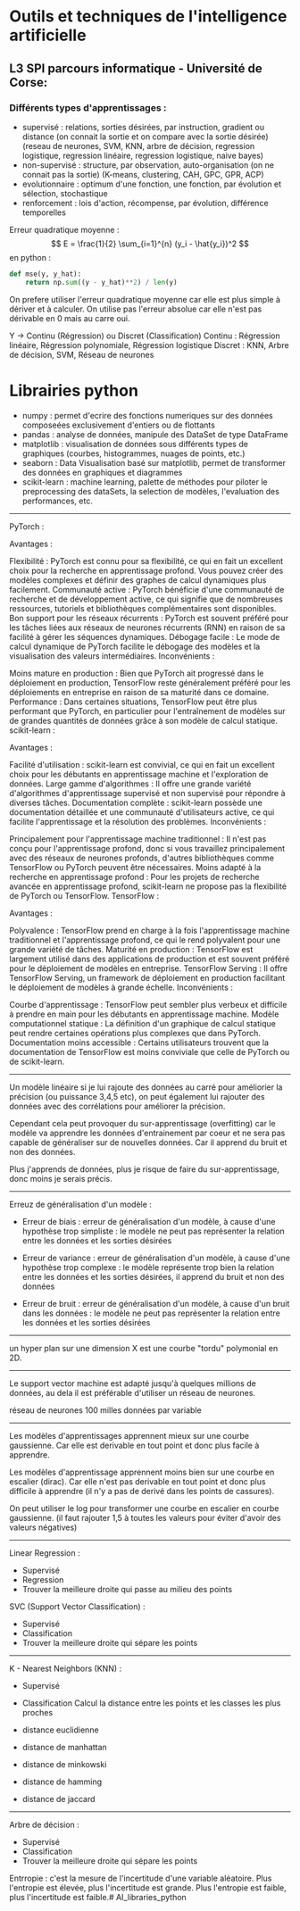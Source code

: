 # Outils et techniques de l'intelligence artificielle
## L3 SPI parcours informatique - Université de Corse: 

### Différents types d'apprentissages : 
- supervisé : relations, sorties désirées, par instruction, gradient ou distance (on connait la sortie et on compare avec la sortie désirée) (reseau de neurones, SVM, KNN, arbre de décision, regression logistique, regression linéaire, regression logistique, naive bayes)
- non-supervisé : structure, par observation, auto-organisation (on ne connait pas la sortie) (K-means, clustering, CAH, GPC, GPR, ACP)
- evolutionnaire : optimum d'une fonction, une fonction, par évolution et sélection, stochastique
- renforcement : lois d'action, récompense, par évolution, différence temporelles 



Erreur quadratique moyenne :
$$
E = \frac{1}{2} \sum_{i=1}^{n} (y_i - \hat{y_i})^2
$$
en python :
```python
def mse(y, y_hat):
    return np.sum((y - y_hat)**2) / len(y)
```
On prefere utiliser l'erreur quadratique moyenne car elle est plus simple à dériver et à calculer.
On utilise pas l'erreur absolue car elle n'est pas dérivable en 0 mais au carre oui.


Y -> Continu (Régression) ou Discret (Classification)
Continu : Régression linéaire, Régression polynomiale, Régression logistique
Discret : KNN, Arbre de décision, SVM, Réseau de neurones

# Librairies python
- numpy : permet d'ecrire des fonctions numeriques sur des données composeées exclusivement d'entiers ou de flottants
- pandas : analyse de données, manipule des DataSet de type DataFrame
- matplotlib : visualisation de données sous différents types de graphiques (courbes, histogrammes, nuages de points, etc.)
- seaborn : Data Visualisation basé sur matplotlib, permet de transformer des données en graphiques et diagrammes
- scikit-learn : machine learning, palette de méthodes pour piloter le preprocessing des dataSets, la selection de modèles, l'evaluation des performances, etc.

-------------------------


PyTorch :

Avantages :

Flexibilité : PyTorch est connu pour sa flexibilité, ce qui en fait un excellent choix pour la recherche en apprentissage profond. Vous pouvez créer des modèles complexes et définir des graphes de calcul dynamiques plus facilement.
Communauté active : PyTorch bénéficie d'une communauté de recherche et de développement active, ce qui signifie que de nombreuses ressources, tutoriels et bibliothèques complémentaires sont disponibles.
Bon support pour les réseaux récurrents : PyTorch est souvent préféré pour les tâches liées aux réseaux de neurones récurrents (RNN) en raison de sa facilité à gérer les séquences dynamiques.
Débogage facile : Le mode de calcul dynamique de PyTorch facilite le débogage des modèles et la visualisation des valeurs intermédiaires.
Inconvénients :

Moins mature en production : Bien que PyTorch ait progressé dans le déploiement en production, TensorFlow reste généralement préféré pour les déploiements en entreprise en raison de sa maturité dans ce domaine.
Performance : Dans certaines situations, TensorFlow peut être plus performant que PyTorch, en particulier pour l'entraînement de modèles sur de grandes quantités de données grâce à son modèle de calcul statique.
scikit-learn :

Avantages :

Facilité d'utilisation : scikit-learn est convivial, ce qui en fait un excellent choix pour les débutants en apprentissage machine et l'exploration de données.
Large gamme d'algorithmes : Il offre une grande variété d'algorithmes d'apprentissage supervisé et non supervisé pour répondre à diverses tâches.
Documentation complète : scikit-learn possède une documentation détaillée et une communauté d'utilisateurs active, ce qui facilite l'apprentissage et la résolution des problèmes.
Inconvénients :

Principalement pour l'apprentissage machine traditionnel : Il n'est pas conçu pour l'apprentissage profond, donc si vous travaillez principalement avec des réseaux de neurones profonds, d'autres bibliothèques comme TensorFlow ou PyTorch peuvent être nécessaires.
Moins adapté à la recherche en apprentissage profond : Pour les projets de recherche avancée en apprentissage profond, scikit-learn ne propose pas la flexibilité de PyTorch ou TensorFlow.
TensorFlow :

Avantages :

Polyvalence : TensorFlow prend en charge à la fois l'apprentissage machine traditionnel et l'apprentissage profond, ce qui le rend polyvalent pour une grande variété de tâches.
Maturité en production : TensorFlow est largement utilisé dans des applications de production et est souvent préféré pour le déploiement de modèles en entreprise.
TensorFlow Serving : Il offre TensorFlow Serving, un framework de déploiement en production facilitant le déploiement de modèles à grande échelle.
Inconvénients :

Courbe d'apprentissage : TensorFlow peut sembler plus verbeux et difficile à prendre en main pour les débutants en apprentissage machine.
Modèle computationnel statique : La définition d'un graphique de calcul statique peut rendre certaines opérations plus complexes que dans PyTorch.
Documentation moins accessible : Certains utilisateurs trouvent que la documentation de TensorFlow est moins conviviale que celle de PyTorch ou de scikit-learn.

-------------------------

Un modèle linéaire si je lui rajoute des données au carré pour améliorier la précision (ou puissance 3,4,5 etc), on peut également lui rajouter des données avec des corrélations pour améliorer la précision.

Cependant cela peut provoquer du sur-apprentissage (overfitting) car le modèle va apprendre les données d'entrainement par coeur et ne sera pas capable de généraliser sur de nouvelles données. Car il apprend du bruit et non des données.

Plus j'apprends de données, plus je risque de faire du sur-apprentissage, donc moins je serais précis.


-------------------------

Erreuz de généralisation d'un modèle :
- Erreur de biais : erreur de généralisation d'un modèle, à cause d'une hypothèse trop simpliste : le modèle ne peut pas représenter la relation entre les données et les sorties désirées

- Erreur de variance : erreur de généralisation d'un modèle, à cause d'une hypothèse trop complexe : le modèle représente trop bien la relation entre les données et les sorties désirées, il apprend du bruit et non des données

- Erreur de bruit : erreur de généralisation d'un modèle, à cause d'un bruit dans les données : le modèle ne peut pas représenter la relation entre les données et les sorties désirées

--------

un hyper plan sur une dimension X est une courbe "tordu" polymonial en 2D. 


-------------------------

Le support vector machine est adapté jusqu'à quelques millions de données, au dela il est préférable d'utiliser un réseau de neurones.

réseau de neurones 100 milles données par variable



--------


Les modèles d'apprentissages apprennent mieux sur une courbe gaussienne. Car elle est derivable en tout point et donc plus facile à apprendre.

Les modèles d'apprentissage apprennent moins bien sur une courbe en escalier (dirac). Car elle n'est pas derivable en tout point et donc plus difficile à apprendre (il n'y a pas de derivé dans les points de cassures).

On peut utiliser le log pour transformer une courbe en escalier en courbe gaussienne.
(il faut rajouter 1,5 à toutes les valeurs pour éviter d'avoir des valeurs négatives)




-----------

Linear Regression :
- Supervisé
- Regression
- Trouver la meilleure droite qui passe au milieu des points

SVC (Support Vector Classification) :
- Supervisé
- Classification
- Trouver la meilleure droite qui sépare les points

---------
K - Nearest Neighbors (KNN) :
- Supervisé
- Classification
Calcul la distance entre les points et les classes les plus proches

- distance euclidienne
- distance de manhattan
- distance de minkowski
- distance de hamming
- distance de jaccard
--------

Arbre de décision :
- Supervisé
- Classification
- Trouver la meilleure droite qui sépare les points

Entrropie : c'est la mesure de l'incertitude d'une variable aléatoire. Plus l'entropie est élevée, plus l'incertitude est grande. Plus l'entropie est faible, plus l'incertitude est faible.# AI_libraries_python
